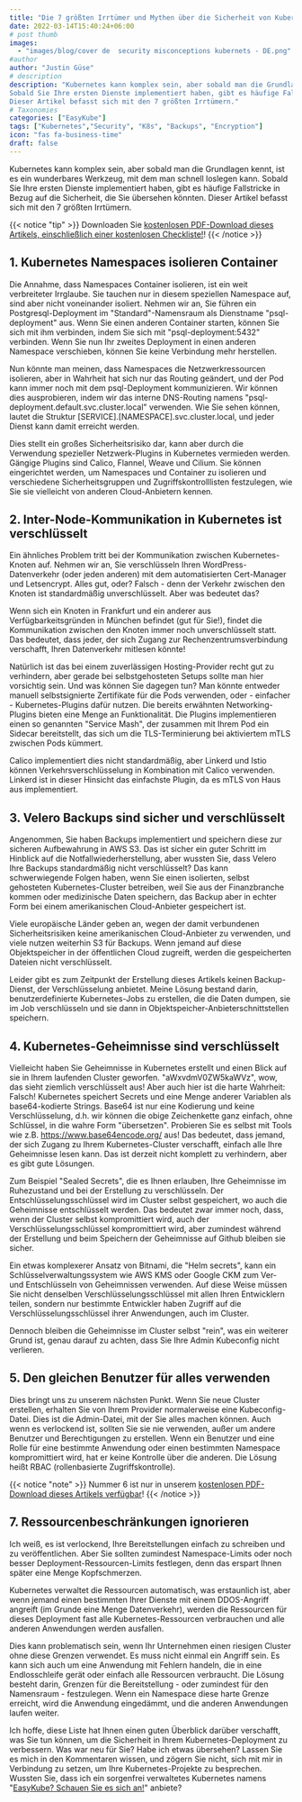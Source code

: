 ```yaml
---
title: "Die 7 größten Irrtümer und Mythen über die Sicherheit von Kubernetes"
date: 2022-03-14T15:40:24+06:00
# post thumb
images:
  - "images/blog/cover de  security misconceptions kubernets - DE.png"
#author
author: "Justin Güse"
# description
description: "Kubernetes kann komplex sein, aber sobald man die Grundlagen kennt, ist es ein wunderbares Werkzeug, mit dem man schnell loslegen kann. 
Sobald Sie Ihre ersten Dienste implementiert haben, gibt es häufige Fallstricke in Bezug auf die Sicherheit, die Sie übersehen könnten.
Dieser Artikel befasst sich mit den 7 größten Irrtümern."
# Taxonomies
categories: ["EasyKube"]
tags: ["Kubernetes","Security", "K8s", "Backups", "Encryption"]
icon: "fas fa-business-time"
draft: false
---
```

Kubernetes kann komplex sein, aber sobald man die Grundlagen kennt, ist es ein wunderbares Werkzeug, mit dem man schnell loslegen kann. 
Sobald Sie Ihre ersten Dienste implementiert haben, gibt es häufige Fallstricke in Bezug auf die Sicherheit, die Sie übersehen könnten.
Dieser Artikel befasst sich mit den 7 größten Irrtümern.

{{< notice "tip" >}}
  Downloaden Sie [kostenlosen PDF-Download dieses Artikels, einschließlich einer kostenlosen Checkliste!](https://shop.easycloudhost.de/product/top-7-downlaods-etc/)!
{{< /notice >}}

## 1. Kubernetes Namespaces isolieren Container

Die Annahme, dass Namespaces Container isolieren, ist ein weit verbreiteter Irrglaube. Sie tauchen nur in diesem speziellen Namespace auf, sind aber nicht voneinander isoliert. Nehmen wir an, Sie führen ein Postgresql-Deployment im "Standard"-Namensraum als Dienstname "psql-deployment" aus. Wenn Sie einen anderen Container starten, können Sie sich mit ihm verbinden, indem Sie sich mit "psql-deployment:5432" verbinden. Wenn Sie nun Ihr zweites Deployment in einen anderen Namespace verschieben, können Sie keine Verbindung mehr herstellen. 

Nun könnte man meinen, dass Namespaces die Netzwerkressourcen isolieren, aber in Wahrheit hat sich nur das Routing geändert, und der Pod kann immer noch mit dem psql-Deployment kommunizieren. Wir können dies ausprobieren, indem wir das interne DNS-Routing namens "psql-deployment.default.svc.cluster.local" verwenden. Wie Sie sehen können, lautet die Struktur [SERVICE].[NAMESPACE].svc.cluster.local, und jeder Dienst kann damit erreicht werden.

Dies stellt ein großes Sicherheitsrisiko dar, kann aber durch die Verwendung spezieller Netzwerk-Plugins in Kubernetes vermieden werden. Gängige Plugins sind Calico, Flannel, Weave und Cilium. Sie können eingerichtet werden, um Namespaces und Container zu isolieren und verschiedene Sicherheitsgruppen und Zugriffskontrolllisten festzulegen, wie Sie sie vielleicht von anderen Cloud-Anbietern kennen.


## 2.  Inter-Node-Kommunikation in Kubernetes ist verschlüsselt

Ein ähnliches Problem tritt bei der Kommunikation zwischen Kubernetes-Knoten auf. Nehmen wir an, Sie verschlüsseln Ihren WordPress-Datenverkehr (oder jeden anderen) mit dem automatisierten Cert-Manager und Letsencrypt. Alles gut, oder? Falsch - denn der Verkehr zwischen den Knoten ist standardmäßig unverschlüsselt. 
Aber was bedeutet das?

Wenn sich ein Knoten in Frankfurt und ein anderer aus Verfügbarkeitsgründen in München befindet (gut für Sie!), findet die Kommunikation zwischen den Knoten immer noch unverschlüsselt statt. Das bedeutet, dass jeder, der sich Zugang zur Rechenzentrumsverbindung verschafft, Ihren Datenverkehr mitlesen könnte!

Natürlich ist das bei einem zuverlässigen Hosting-Provider recht gut zu verhindern, aber gerade bei selbstgehosteten Setups sollte man hier vorsichtig sein.
Und was können Sie dagegen tun? Man könnte entweder manuell selbstsignierte Zertifikate für die Pods verwenden, oder - einfacher - Kubernetes-Plugins dafür nutzen. Die bereits erwähnten Networking-Plugins bieten eine Menge an Funktionalität.
Die Plugins implementieren einen so genannten "Service Mash", der zusammen mit Ihrem Pod ein Sidecar bereitstellt, das sich um die TLS-Terminierung bei aktiviertem mTLS zwischen Pods kümmert.

Calico implementiert dies nicht standardmäßig, aber Linkerd und Istio können Verkehrsverschlüsselung in Kombination mit Calico verwenden. 
Linkerd ist in dieser Hinsicht das einfachste Plugin, da es mTLS von Haus aus implementiert.

## 3. Velero Backups sind sicher und verschlüsselt

Angenommen, Sie haben Backups implementiert und speichern diese zur sicheren Aufbewahrung in AWS S3. Das ist sicher ein guter Schritt im Hinblick auf die Notfallwiederherstellung, aber wussten Sie, dass Velero Ihre Backups standardmäßig nicht verschlüsselt?
Das kann schwerwiegende Folgen haben, wenn Sie einen isolierten, selbst gehosteten Kubernetes-Cluster betreiben, weil Sie aus der Finanzbranche kommen oder medizinische Daten speichern, das Backup aber in echter Form bei einem amerikanischen Cloud-Anbieter gespeichert ist. 

Viele europäische Länder geben an, wegen der damit verbundenen Sicherheitsrisiken keine amerikanischen Cloud-Anbieter zu verwenden, und viele nutzen weiterhin S3 für Backups. Wenn jemand auf diese Objektspeicher in der öffentlichen Cloud zugreift, werden die gespeicherten Dateien nicht verschlüsselt. 

Leider gibt es zum Zeitpunkt der Erstellung dieses Artikels keinen Backup-Dienst, der Verschlüsselung anbietet. Meine Lösung bestand darin, benutzerdefinierte Kubernetes-Jobs zu erstellen, die die Daten dumpen, sie im Job verschlüsseln und sie dann in Objektspeicher-Anbieterschnittstellen speichern.

## 4. Kubernetes-Geheimnisse sind verschlüsselt

Vielleicht haben Sie Geheimnisse in Kubernetes erstellt und einen Blick auf sie in Ihrem laufenden Cluster geworfen. "aWxvdmV0ZW5kaWVz", wow, das sieht ziemlich verschlüsselt aus! Aber auch hier ist die harte Wahrheit: Falsch!
Kubernetes speichert Secrets und eine Menge anderer Variablen als base64-kodierte Strings. Base64 ist nur eine Kodierung und keine Verschlüsselung, d.h. wir können die obige Zeichenkette ganz einfach, ohne Schlüssel, in die wahre Form "übersetzen". Probieren Sie es selbst mit Tools wie z.B. https://www.base64encode.org/ aus!
Das bedeutet, dass jemand, der sich Zugang zu Ihrem Kubernetes-Cluster verschafft, einfach alle Ihre Geheimnisse lesen kann.
Das ist derzeit nicht komplett zu verhindern, aber es gibt gute Lösungen.

Zum Beispiel "Sealed Secrets", die es Ihnen erlauben, Ihre Geheimnisse im Ruhezustand und bei der Erstellung zu verschlüsseln. Der Entschlüsselungsschlüssel wird im Cluster selbst gespeichert, wo auch die Geheimnisse entschlüsselt werden. Das bedeutet zwar immer noch, dass, wenn der Cluster selbst kompromittiert wird, auch der Verschlüsselungsschlüssel kompromittiert wird, aber zumindest während der Erstellung und beim Speichern der Geheimnisse auf Github bleiben sie sicher. 

Ein etwas komplexerer Ansatz von Bitnami, die "Helm secrets", kann ein Schlüsselverwaltungssystem wie AWS KMS oder Google CKM zum Ver- und Entschlüsseln von Geheimnissen verwenden. Auf diese Weise müssen Sie nicht denselben Verschlüsselungsschlüssel mit allen Ihren Entwicklern teilen, sondern nur bestimmte Entwickler haben Zugriff auf die Verschlüsselungsschlüssel ihrer Anwendungen, auch im Cluster.

Dennoch bleiben die Geheimnisse im Cluster selbst "rein", was ein weiterer Grund ist, genau darauf zu achten, dass Sie Ihre Admin Kubeconfig nicht verlieren.

## 5. Den gleichen Benutzer für alles verwenden

Dies bringt uns zu unserem nächsten Punkt. Wenn Sie neue Cluster erstellen, erhalten Sie von Ihrem Provider normalerweise eine Kubeconfig-Datei. Dies ist die Admin-Datei, mit der Sie alles machen können. Auch wenn es verlockend ist, sollten Sie sie nie verwenden, außer um andere Benutzer und Berechtigungen zu erstellen. Wenn ein Benutzer und eine Rolle für eine bestimmte Anwendung oder einen bestimmten Namespace kompromittiert wird, hat er keine Kontrolle über die anderen. Die Lösung heißt RBAC (rollenbasierte Zugriffskontrolle).

{{< notice "note" >}}
  Nummer 6 ist nur in unserem [kostenlosen PDF-Download dieses Artikels verfügbar](https://shop.easycloudhost.de/product/top-7-downlaods-etc/)!
{{< /notice >}}

## 7. Ressourcenbeschränkungen ignorieren

Ich weiß, es ist verlockend, Ihre Bereitstellungen einfach zu schreiben und zu veröffentlichen. Aber Sie sollten zumindest Namespace-Limits oder noch besser Deployment-Ressourcen-Limits festlegen, denn das erspart Ihnen später eine Menge Kopfschmerzen. 

Kubernetes verwaltet die Ressourcen automatisch, was erstaunlich ist, aber wenn jemand einen bestimmten Ihrer Dienste mit einem DDOS-Angriff angreift (im Grunde eine Menge Datenverkehr), werden die Ressourcen für dieses Deployment fast alle Kubernetes-Ressourcen verbrauchen und alle anderen Anwendungen werden ausfallen.

Dies kann problematisch sein, wenn Ihr Unternehmen einen riesigen Cluster ohne diese Grenzen verwendet. Es muss nicht einmal ein Angriff sein. Es kann sich auch um eine Anwendung mit Fehlern handeln, die in eine Endlosschleife gerät oder einfach alle Ressourcen verbraucht. Die Lösung besteht darin, Grenzen für die Bereitstellung - oder zumindest für den Namensraum - festzulegen. Wenn ein Namespace diese harte Grenze erreicht, wird die Anwendung eingedämmt, und die anderen Anwendungen laufen weiter.


Ich hoffe, diese Liste hat Ihnen einen guten Überblick darüber verschafft, was Sie tun können, um die Sicherheit in Ihrem Kubernetes-Deployment zu verbessern. Was war neu für Sie? Habe ich etwas übersehen? Lassen Sie es mich in den Kommentaren wissen, und zögern Sie nicht, sich mit mir in Verbindung zu setzen, um Ihre Kubernetes-Projekte zu besprechen. Wussten Sie, dass ich ein sorgenfrei verwaltetes Kubernetes namens "[EasyKube? Schauen Sie es sich an!](/services/easykube/)" anbiete?